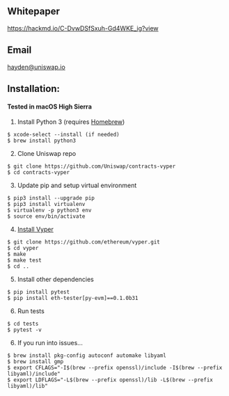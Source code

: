 ## Whitepaper
https://hackmd.io/C-DvwDSfSxuh-Gd4WKE_ig?view

## Email
hayden@uniswap.io

## Installation:

#### Tested in macOS High Sierra

1) Install Python 3 (requires [Homebrew](https://brew.sh/))
```
$ xcode-select --install (if needed)
$ brew install python3
```

2) Clone Uniswap repo
```
$ git clone https://github.com/Uniswap/contracts-vyper
$ cd contracts-vyper
```

3) Update pip and setup virtual environment
```
$ pip3 install --upgrade pip
$ pip3 install virtualenv
$ virtualenv -p python3 env
$ source env/bin/activate
```

4) [Install Vyper](https://vyper.readthedocs.io/en/latest/installing-vyper.html)
```
$ git clone https://github.com/ethereum/vyper.git
$ cd vyper
$ make
$ make test
$ cd ..
```

5) Install other dependencies
```
$ pip install pytest
$ pip install eth-tester[py-evm]==0.1.0b31
```

6) Run tests
```
$ cd tests
$ pytest -v
```

6) If you run into issues...
```
$ brew install pkg-config autoconf automake libyaml
$ brew install gmp
$ export CFLAGS="-I$(brew --prefix openssl)/include -I$(brew --prefix libyaml)/include"
$ export LDFLAGS="-L$(brew --prefix openssl)/lib -L$(brew --prefix libyaml)/lib"
```
